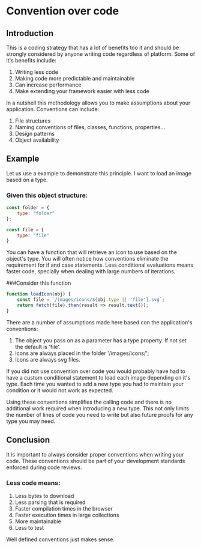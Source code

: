 # Convention over code

## Introduction
This is a coding strategy that has a lot of benefits too it and should be strongly considered by anyone writing code regardless of platform.
Some of it's benefits include:

1. Writing less code
1. Making code more predictable and maintainable
1. Can increase performance
1. Make extending your framework easier with less code

In a nutshell this methodology allows you to make assumptions about your application.
Conventions can include:

1. File structures
1. Naming conventions of files, classes, functions, properties...
1. Design patterns
1. Object availability

## Example
Let us use a example to demonstrate this principle.
I want to load an image based on a type.

### Given this object structure:
```js
const folder = {
    type: "folder"
};

const file = {
    type: "file"
}
```

You can have a function that will retrieve an icon to use based on the object's type.
You will often notice how conventions eliminate the requirement for if and case statements.
Less conditional evaluations means faster code, specially when dealing with large numbers of iterations.

###Consider this function
```js
function loadIcon(obj) {
    const file = `/images/icons/${obj.type || 'file'}.svg`;
    return fetch(file).then(result => result.text());
}
```

There are a number of assumptions made here based con the application's conventions:

1. The object you pass on as a parameter has a type property. If not set the default is 'file'.
1. Icons are always placed in the folder '/images/icons/';
1. Icons are always svg files.

If you did not use convention over code you would probably have had to have a custom conditional statement to load each image depending on it's type.
Each time you wanted to add a new type you had to maintain your condition or it would not work as expected.

Using these conventions simplifies the calling code and there is no additional work required when introducing a new type.
This not only limits the number of lines of code you need to write but also future proofs for any type you may need.

## Conclusion
It is important to always consider proper conventions when writing your code.
These conventions should be part of your development standards enforced during code reviews.

### Less code means:
1. Less bytes to download
1. Less parsing that is required
1. Faster compilation times in the browser
1. Faster execution times in large collections
1. More maintainable
1. Less to test

Well defined conventions just makes sense.